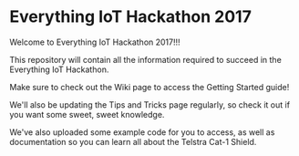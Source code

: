 # Everything IoT Hackathon 2017

Welcome to Everything IoT Hackathon 2017!!!

This repository will contain all the information required to succeed in the Everything IoT Hackathon.

Make sure to check out the Wiki page to access the Getting Started guide!

We'll also be updating the Tips and Tricks page regularly, so check it out if you want some sweet, sweet knowledge.

We've also uploaded some example code for you to access, as well as documentation so you can learn all about the Telstra Cat-1 Shield.
